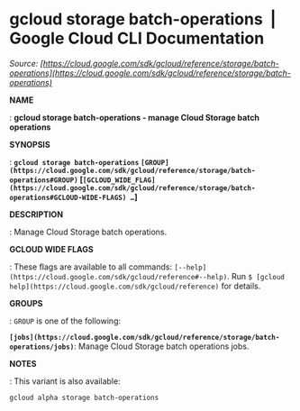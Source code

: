 # gcloud storage batch-operations  |  Google Cloud CLI Documentation

*Source: [https://cloud.google.com/sdk/gcloud/reference/storage/batch-operations](https://cloud.google.com/sdk/gcloud/reference/storage/batch-operations)*

**NAME**

: **gcloud storage batch-operations - manage Cloud Storage batch operations**

**SYNOPSIS**

: **`gcloud storage batch-operations` `[GROUP](https://cloud.google.com/sdk/gcloud/reference/storage/batch-operations#GROUP)` [`[GCLOUD_WIDE_FLAG](https://cloud.google.com/sdk/gcloud/reference/storage/batch-operations#GCLOUD-WIDE-FLAGS) …`]**

**DESCRIPTION**

: Manage Cloud Storage batch operations.

**GCLOUD WIDE FLAGS**

: These flags are available to all commands: `[--help](https://cloud.google.com/sdk/gcloud/reference#--help)`.
Run `$ [gcloud help](https://cloud.google.com/sdk/gcloud/reference)` for details.

**GROUPS**

: ``GROUP`` is one of the following:

**`[jobs](https://cloud.google.com/sdk/gcloud/reference/storage/batch-operations/jobs)`**:
Manage Cloud Storage batch operations jobs.

**NOTES**

: This variant is also available:

```
gcloud alpha storage batch-operations
```